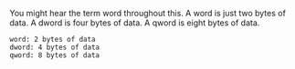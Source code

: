 You might hear the term word throughout this. A word is just two bytes of data. A dword is four bytes of data. A qword is eight bytes of data.

```text-plain
word: 2 bytes of data
dword: 4 bytes of data
qword: 8 bytes of data
```
